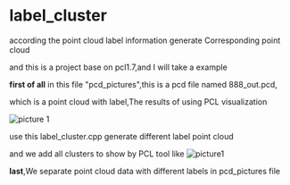 # label_cluster

according the point cloud label information generate Corresponding point cloud

and this is a project base on pcl1.7,and I will take a example 

**first of all** in this file "pcd_pictures",this is a pcd file named 888_out.pcd,

which is a point cloud with label,The results of using PCL visualization

![picture 1](https://github.com/yaoli1992/label_cluster/blob/master/pcd_pictures/Screenshot1png)

use this label_cluster.cpp generate different label point cloud

and we add all clusters to show by PCL tool like
![picture1](https://github.com/yaoli1992/label_cluster/blob/master/pcd_pictures/Screenshot2.png)

**last**,We separate point cloud data with different labels in pcd_pictures file

